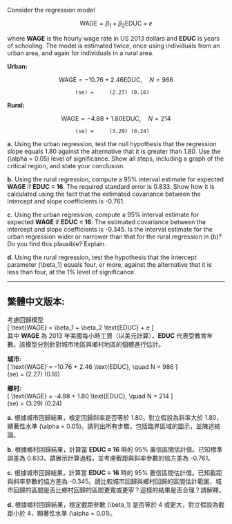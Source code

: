 Consider the regression model  

$$
\ \text{WAGE} = \beta_1 + \beta_2 \text{EDUC} + e \  
$$

where **WAGE** is the hourly wage rate in US 2013 dollars and **EDUC** is years of schooling. The model is estimated twice, once using individuals from an urban area, and again for individuals in a rural area.

**Urban:**  

$$
\ \text{WAGE} = -10.76 + 2.46 \text{EDUC}, \quad N = 986 \ 
$$

                          (se) =     (2.27) (0.16)

**Rural:**  

$$
\ \text{WAGE} = -4.88 + 1.80 \text{EDUC}, \quad N = 214 \ 
$$

                          (se) =     (3.29) (0.24)

**a.** Using the urban regression, test the null hypothesis that the regression slope equals 1.80 against the alternative that it is greater than 1.80. Use the \(\alpha = 0.05\) level of significance. Show all steps, including a graph of the critical region, and state your conclusion.

**b.** Using the rural regression, compute a 95% interval estimate for expected **WAGE** if **EDUC = 16**. The required standard error is 0.833. Show how it is calculated using the fact that the estimated covariance between the intercept and slope coefficients is -0.761.

**c.** Using the urban regression, compute a 95% interval estimate for expected **WAGE** if **EDUC = 16**. The estimated covariance between the intercept and slope coefficients is -0.345. Is the interval estimate for the urban regression wider or narrower than that for the rural regression in (b)? Do you find this plausible? Explain.

**d.** Using the rural regression, test the hypothesis that the intercept parameter \(\beta_1\) equals four, or more, against the alternative that it is less than four, at the 1% level of significance.

---

## 繁體中文版本:

考慮回歸模型  
\[ \text{WAGE} = \beta_1 + \beta_2 \text{EDUC} + e \]  
其中 **WAGE** 為 2013 年美國每小時工資（以美元計算），**EDUC** 代表受教育年數。該模型分別針對城市地區與鄉村地區的個體進行估計。

**城市:**  
\[ \text{WAGE} = -10.76 + 2.46 \text{EDUC}, \quad N = 986 \]  
(se) = (2.27) (0.16)

**鄉村:**  
\[ \text{WAGE} = -4.88 + 1.80 \text{EDUC}, \quad N = 214 \]  
(se) = (3.29) (0.24)

**a.** 根據城市回歸結果，檢定回歸斜率是否等於 1.80，對立假設為斜率大於 1.80，顯著性水準 \(\alpha = 0.05\)。請列出所有步驟，包括臨界區域的圖示，並陳述結論。

**b.** 根據鄉村回歸結果，計算當 **EDUC = 16** 時的 95% 置信區間估計值。已知標準誤差為 0.833，請展示計算過程，並考慮截距與斜率參數的協方差為 -0.761。

**c.** 根據城市回歸結果，計算當 **EDUC = 16** 時的 95% 置信區間估計值。已知截距與斜率參數的協方差為 -0.345。請比較城市回歸與鄉村回歸的區間估計範圍，城市回歸的區間是否比鄉村回歸的區間更寬或更窄？這樣的結果是否合理？請解釋。

**d.** 根據鄉村回歸結果，檢定截距參數 \(\beta_1\) 是否等於 4 或更大，對立假設為截距小於 4，顯著性水準 \(\alpha = 0.01\)。

